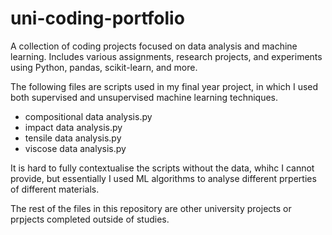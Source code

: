 # uni-coding-portfolio
A collection of coding projects focused on data analysis and machine learning. Includes various assignments, research projects, and experiments using Python, pandas, scikit-learn, and more.

The following files are scripts used in my final year project, in which I used both supervised and unsupervised machine learning techniques. 
- compositional data analysis.py
- impact data analysis.py
- tensile data analysis.py
- viscose data analysis.py

It is hard to fully contextualise the scripts without the data, whihc I cannot provide, but essentially I used ML algorithms to analyse  different prperties of different materials.

The rest of the files in this repository are other university projects or prpjects completed outside of studies.
